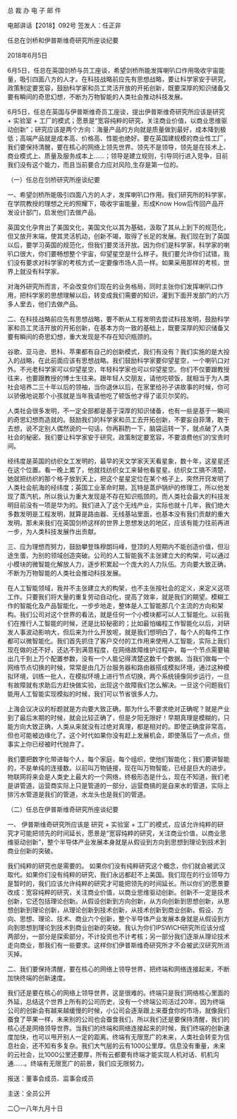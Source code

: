 ﻿总 裁 办 电 子 邮 件

 

电邮讲话【2018】092号           签发人：任正非

任总在剑桥和伊普斯维奇研究所座谈纪要

2018年6月5日

6月5日，任总在英国剑桥与员工座谈，希望剑桥所能发挥喇叭口作用吸收宇宙能量，吸引四面八方的人才。在科技战略前应先有思想战略，要让科学家安于研究，政策制定要宽容，鼓励科学家和员工灵活开放的开拓创新，既要深厚的知识储备又要有瞬间的奇思幻想，不断为万物智能的人类社会推动科技发展。

6月5日，任总在英国与伊普斯维奇员工座谈，提出伊普斯维奇研究所应该是研究 + 实验室 + 工厂的模式；愿景是“宽容纯粹的研究，关注商业价值，以商业思维驱动创新”；研究应该是两个方向：海量产品的方向就是质量做到最好，成本降到极低；高端产品就是成本高、价格高、性能也绝好。要在英国建规模的商业性工厂，我们要保持清醒，要在核心的网络上领先世界。领先不是领导，领先是在技术上、商业模式上、质量及服务成本上……；领导是建立规则，引导同行进入竞争，目前我们没有这个能力，而且当前要合力应对风险,生存是第一位的。

（一）任总在剑桥研究所座谈纪要

一、希望剑桥所能吸引四面八方的人才，发挥喇叭口作用。我们研究所的科学家，在学院教授的理想之光的照耀下，吸收宇宙能量，形成Know How后传回产品开发设计部门，启发他们去做产品。

英国文化孕育出了美国文化，美国文化以其为基础，汲取了其从上到下的规范化，但又放开末端，使其灵活机动，创新不竭，取得了长足的发展。我们现在到了英国以后，要学习英国的规范化，但我们要灵活开放。因为你们是科学家，科学家的喇叭口很大，你们要畅想整个宇宙，仰望星空是什么样子。我们要允许你们试错，我们没有要求对科学家的考核方式一定要像市场人员一样。如果采用那样的考核，世界上就没有科学家。

对海外研究所而言，不会改变你们现在的业务格局，同时主张你们发挥喇叭口作用，把科学家的思想理解以后，转变成我们需要的知识，灌到下面开发部门的六万多人里去，他们去做产品。

 

二、在科技战略前应先有思想战略，要不断从工程发明去尝试科技发明，鼓励科学家和员工灵活开放的开拓创新，在基本方向一致的基础上，既要深厚的知识储备又要有瞬间的奇思幻想，重大发现是不存在知识瓶颈的。

谷歌、亚马逊、思科、苹果都有自己的创新模式，我们有没有？我们实施的是大投入的战略，在此前面应该有思想战略。我们鼓励科学家要仰望星空，一个喇叭口对外。不光老科学家可以仰望星空，年轻科学家也可以仰望星空。你们不仅要跟教授往来，也要跟教授的博士生往来。跟年轻人交朋友，请他吃顿饭，就相当于为人类社会培养二三十年以后的领袖，当你退休以后，在家里给孙子讲故事的时候，你可以骄傲地说那个小孩就是当年我请他吃了顿饭他才得了诺贝尔奖的。

人类社会很多发明，不一定全部都是基于深厚的知识储备，也有一些是基于一瞬间的奇思幻想而造就的。鼓励我们的科学家和员工去开拓创新，不要妄自菲薄，敢于去想，说不定别人偶然说的一句话，你再斟酌一下，脑袋运转一下，就点破了人类社会的秘密。我们要让科学家安于研究，政策制定要宽容，不要浪费他们的宝贵时间。

经纬度是英国的纺织女工发明的，最早的天文学家天天看星象，数十年，这星星还在这个位置。看一晚上累了，他就找纺织女工来替他看星星。纺织女工搞不清楚，她就把纺织的那个格子放到天上，把这个星星定位在某个格子上，突然开窍发明了人类社会航海的经纬度；英国工业革命时期，瓦特是蒸炉锅炉的修理工，所以他发现了蒸汽机，所以我认为重大发现是不存在知识瓶颈的。而人类社会最大的科技发明目前没有一项是华为的。我们进入了这个无线产业，实际也就十几年，我们绝大多数发明是工程发明，就算是路由器、无线基站里面，也基本没有我们贡献的重大发明。那未来我们在英国剑桥这样的世界上思想发达的地区，应该有能力往前再进一步，为人类科技发展作出贡献。

 

三、应为理想而努力，鼓励攀登珠穆朗玛峰，登顶的人短期内不能创造价值，但沿途生蛋，为别的领域创造突破。公司的人工智能我不主张建立大的构架，可以通过小模块的微智能化解放人力，逐步积累起一个庞大的人力队伍。方向要大致正确，不断为万物智能的人类社会推动科技发展。

在人工智能领域，我并不主张建立大的构架，也不主张按社会的定义，来定义这项工作。只要我们将大量的重复劳动自动化，提高了效率，就是我们的期望。模糊工作的智能化及产品智能化，一步步地走，整体是人工智能那几个主流的方向和架构。我们公司对这个世界的看法，就是任何一个小模块都可以人工智能化。以前我们在推行人工智能的时候，还是比较秘密的；比如最怕编程工作智能化以后，对研发人事波动影响大，但后来为什么开放呢，就是我们想明白了，每个人的每件工作都可以微智能化。我们首先抓住了客户交付的工作用来使用人工智能，实际上我们现在做的还不好，还达不到满意程度，在网络故障维护过程中，每一个节点需要输出几千到上万个配置参数，没有一个人能记得清楚这数千个数据。当我们做每一个网络节点切换的时候，常常是由几万台服务器和路由器搭成模拟环境，通过这种模拟环境，训练一批人，在模拟环境上进行节点切换，两个系统镜像同步运行，一旦有故障就有求助后方赶快做实验，出现这个故障我们怎么解决。一旦这个问题我们能用人工智能实现模拟的时候，我们可以节省很多人力。

上海会议决议的标题就是方向要大致正确，那为什么不要求绝对正确呢？就是产业到了最后末期的时候，就会比较正确了，但是夕阳无限好！早期真理是模糊的，只能方向大致正确，人类从来就没有过绝对真理，都是相对的。即使正确度非常高，但也可能被边缘化了。这个时代如果你没有赶上发展机会，即使落后了一点点，但事实上你已经被时代抛弃了。

我们要把数字化带进每个人，每个家庭，每个组织，使他们智能化；我们要讲智能的，不是单纯的连接数。以前叫万物链接，现在叫万物智能，已经是巨大的进步。物联网将来会是人类史上最大的一个网络，终极形态是什么，现在不知道，我们老是讲管道，运营商实际上只是管道的一部分，运营商搞的是自来水的管道，实际上排污水管道是我们的管道，水龙头也是我们的管道。

 

（二）任总在伊普斯维奇研究所座谈纪要

 

一、   伊普斯维奇研究所应该是 研究 + 实验室 + 工厂的模式，应该允许纯粹的研究才可能把领先的时间延长，愿景是“宽容纯粹的研究，关注商业价值，以商业思维驱动创新”，整个半导体产业发展本身就是从假设到方向到思想到理论到技术到商业创新的突破。

我们纯粹的研究也是需要的。 如果你们没有纯粹研究这个概念，你们就会被武汉取代。如果你们没有纯粹的研究，我们永远都赶不上美国。我们现在的行业领导力是暂时的，我们应该允许纯粹的研究才可能把领先的时间延长。所以你们的愿景要改成：宽容纯粹的研究，关注商业价值，以商业思维驱动创新。创新不一定是技术创新，它还包括理论创新。从假设创新到方向创新，从方向创新到思想创新，从思想创新到理论创新，从理论创新到技术创新，从技术创新到商业创新。假设、方向、思想、理论、技术、商业六个创新，整个半导体产业发展本身就是从假设到方向到思想到理论到技术到商业创新的突破。我认为你们IPSWICH研究所应该分成两部分，一部分是探索部分，不计投资也不计考核；另一部分我们逐渐从理论技术走向商业，那我们有一些要求。这样你们伊普斯维奇研究所才不会被武汉研究所消灭掉。

 

二、我们要保持清醒，要在核心的网络上领导世界，把终端和网络连接起来，不断加快终端的创新速度。

我们还是要在核心的网络上领导世界，这是很难的。终端只是我们网络核心里面的外延，总结这个世界上所有的公司历史，没有一个终端公司活过20年，因为终端公司的创新会有越来越缓慢的时候，小公司会逐渐跟上来蚕食你的市场，就像我们蚕食了苹果一样，未来别的公司也会蚕食我们，所以我们还是要保持清醒，我们的核心还是网络领导世界。当我们的终端和网络连接起来的时候，我们终端的创新速度加快，也可以甩开别人一定的距离。终端有无限宽广的未来，人类社会转变为信息社会，还不知有多复杂。我们大气层的云有1000公里厚。信息没有重量，未来的云社会，比1000公里还要厚，所有云都要有终端才能实现人机对话、机机沟通……。终端有无限宽广的前景，我们应无限努力。

 

报送：董事会成员、监事会成员

主送：全员公开

二〇一八年九月十日